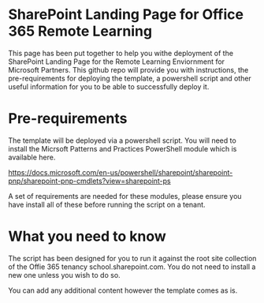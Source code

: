 # SharePoint Landing Page for Office 365 Remote Learning

This page has been put together to help you withe deployment of the SharePoint Landing Page for the Remote Learning Enviornment for Microsoft Partners.  This github repo will provide you with instructions, the pre-requirements for deploying the template, a powershell script and other useful information for you to be able to successfully deploy it.

# Pre-requirements

The template will be deployed via a powershell script.  You will need to install the Micrsoft Patterns and Practices PowerShell module which is available here.

https://docs.microsoft.com/en-us/powershell/sharepoint/sharepoint-pnp/sharepoint-pnp-cmdlets?view=sharepoint-ps

A set of requirements are needed for these modules, please ensure you have install all of these before running the script on a tenant.

# What you need to know

The script has been designed for you to run it against the root site collection of the Offie 365 tenancy school.sharepoint.com.  You do not need to install a new one unless you wish to do so. 

You can add any additional content however the template comes as is.
